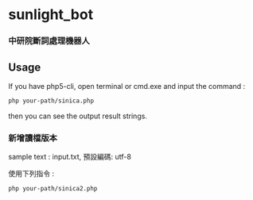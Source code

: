 # sunlight_bot
### 中研院斷詞處理機器人
## Usage
If you have php5-cli, open terminal or cmd.exe and input the command : 

```bash
php your-path/sinica.php
```

then you can see the output result strings.

### 新增讀檔版本

sample text : input.txt, 預設編碼: utf-8

使用下列指令 : 

```bash
php your-path/sinica2.php
```